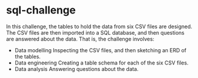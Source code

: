 # sql-challenge
In this challenge, the tables to hold the data from six CSV files are designed.  The CSV files are then imported into a SQL database, and then questions are answered about the data. 
That is, the challenge involves:
- Data modelling
Inspecting the CSV files, and then sketching an ERD of the tables.
- Data engineering 
Creating a table schema for each of the six CSV files.
- Data analysis
Answering questions about the data.
